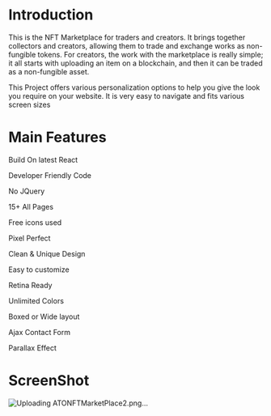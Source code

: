 # Introduction
This is the NFT Marketplace for traders and creators. It brings together collectors and creators, allowing them to trade and exchange works as non-fungible tokens. For creators, the work with the marketplace is really simple; it all starts with uploading an item on a blockchain, and then it can be traded as a non-fungible asset.

This Project offers various personalization options to help you give the look you require on your website. It is very easy to navigate and fits various screen sizes

# Main Features

Build On latest React

Developer Friendly Code

No JQuery

15+ All Pages

Free icons used

Pixel Perfect

Clean & Unique Design

Easy to customize

Retina Ready

Unlimited Colors

Boxed or Wide layout

Ajax Contact Form

Parallax Effect

# ScreenShot

![Uploading ATONFTMarketPlace2.png…]()
